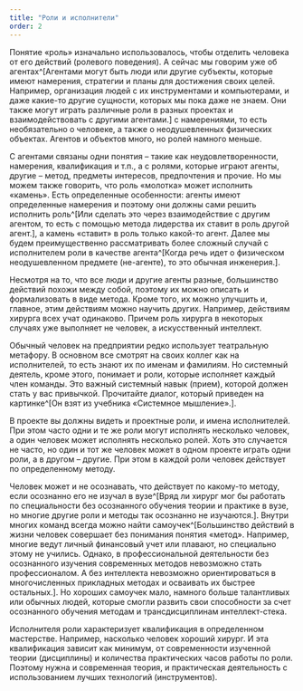 ```yaml
---
title: "Роли и исполнители"
order: 2
---
```




Понятие «роль» изначально использовалось, чтобы отделить человека от его действий (ролевого поведения). А сейчас мы говорим уже об агентах^[Агентами могут быть люди или другие субъекты, которые имеют намерения, стратегии и планы для достижения своих целей. Например, организация людей с их инструментами и компьютерами, и даже какие-то другие сущности, которых мы пока даже не знаем. Они также могут играть различные роли в разных проектах и взаимодействовать с другими агентами.] с намерениями, то есть необязательно о человеке, а также о неодушевленных физических объектах. Агентов и объектов много, но ролей намного меньше.

С агентами связаны одни понятия – такие как неудовлетворенности, намерения, квалификация и т.п., а с ролями, которые играют агенты, другие – метод, предметы интересов, предпочтения и прочие. Но мы можем также говорить, что роль «молотка» может исполнить «камень». Есть определенные особенности: агенты имеют определенные намерения и поэтому они должны сами решить исполнить роль^[Или сделать это через взаимодействие с другим агентом, то есть с помощью метода лидерства их ставит в роль другой агент.], а камень «ставит» в роль только какой-то агент. Далее мы будем преимущественно рассматривать более сложный случай с исполнителем роли в качестве агента^[Когда речь идет о физическом неодушевленном предмете (не-агенте), то это обычная инженерия.].

Несмотря на то, что все люди и другие агенты разные, большинство действий похожи между собой, поэтому их можно описать и формализовать в виде метода. Кроме того, их можно улучшить и, главное, этим действиям можно научить других. Например, действиям хирурга всех учат одинаково. Причем роль хирурга в некоторых случаях уже выполняет не человек, а искусственный интеллект.

Обычный человек на предприятии редко использует театральную метафору. В основном все смотрят на своих коллег как на исполнителей, то есть знают их по именам и фамилиям. Но системный деятель, кроме этого, понимает и роли, которые исполняет каждый член команды. Это важный системный навык (прием), которой должен стать у вас привычкой. Прочитайте диалог, который приведен на картинке^[Он взят из учебника «Системное мышление».].

В проекте вы должны видеть и проектные роли, и имена исполнителей. При этом часто одни и те же роли могут исполнять несколько человек, а один человек может исполнять несколько ролей. Хоть это случается не часто, но один и тот же человек может в одном проекте играть одни роли, а в другом – другие. При этом в каждой роли человек действует по определенному методу.

Человек может и не осознавать, что действует по какому-то методу, если осознанно его не изучал в вузе^[Вряд ли хирург мог бы работать по специальности без осознанного обучения теории и практике в вузе, но многие другие роли и методы так осознанно не изучаются.]. Внутри многих команд всегда можно найти самоучек^[Большинство действий в жизни человек совершает без понимания понятия «метод». Например, многие ведут личный финансовый учет или плавают, но специально этому не учились. Однако, в профессиональной деятельности без осознанного изучения современных методов невозможно стать профессионалом. А без интеллекта невозможно ориентироваться в многочисленных прикладных методах и осваивать их быстрее остальных.]. Но хороших самоучек мало, намного больше талантливых или обычных людей, которые смогли развить свои способности за счет осознанного обучения методам и трансдисциплинам интеллект-стека.

Исполнителя роли характеризует квалификация в определенном мастерстве. Например, насколько человек хороший хирург. И эта квалификация зависит как минимум, от современности изученной теории (дисциплины) и количества практических часов работы по роли. Поэтому нужна и современная теория, и практическая деятельность с использованием лучших технологий (инструментов).

